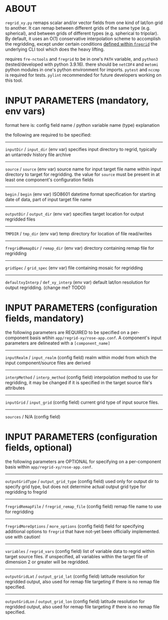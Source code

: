 # ABOUT

`regrid_xy.py` remaps scalar and/or vector fields from one kind of lat/lon grid to another.  It can remap between different grids of the same type (e.g. spherical), and between grids of different types (e.g. spherical to tripolar). By default, it uses an O(1) conservative interpolation scheme to accomplish the regridding, except under certain conditions [defined within `fregrid`](https://github.com/NOAA-GFDL/FRE-NCtools/blob/master/tools/fregrid/fregrid.c#L915-L920) the underlying CLI tool which does the heavy lifting.

requires `fre-nctools` and `fregrid` to be in one's `PATH` variable, and `python3` (tested/developed with python 3.9.16). there should be `netCDF4` and `metomi` python modules in one's python environment for imports. `pytest` and `nccmp` is required for tests. `pylint` recommended for future developers working on this tool. 


# INPUT PARAMETERS (mandatory, env vars)
format here is: 
config field name / python variable name (type) explanation

the following are required to be specified:
_______________________________________
`inputDir` / `input_dir` (env var) specifies input directory to regrid, typically an untarredv history file archive
_______________________________________
`source` / `source` (env var) source name for input target file name within input directory to target for regridding. the value for `source` must be present in at least one component's configuration fields
_______________________________________
`begin` / `begin` (env var) ISO8601 datetime format specification for starting date of data, part of input target file name
_______________________________________
`outputDir` / `output_dir` (env var) specifies target location for output regridded files
_______________________________________
`TMPDIR` / `tmp_dir` (env var) temp directory for location of file read/writes
_______________________________________
`fregridRemapDir` / `remap_dir` (env var) directory containing remap file for regridding
_______________________________________
`gridSpec` / `grid_spec` (env var) file containing mosaic for regridding 
_______________________________________
`defaultxyInterp` / `def_xy_interp` (env var) default lat/lon resolution for output regridding. (change me? TODO)


# INPUT PARAMETERS (configuration fields, mandatory)
the following parameters are REQUIRED to be specified on a per-component basis wtihin `app/regrid-xy/rose-app.conf`. A component's input parameters are delineated with a `[component_name]`
_______________________________________
`inputRealm` / `input_realm` (config field) realm within model from which the input component/source files are derived
_______________________________________
`interpMethod` / `interp_method` (config field) interpolation method to use for regridding, it may be changed if it is specified in the target source file's attributes
_______________________________________
`inputGrid` / `input_grid` (config field) current grid type of input source files.
_______________________________________
`sources` / N/A (config field)

# INPUT PARAMETERS (configuration fields, optional)
the following parameters are OPTIONAL for specifying on a per-component basis within `app/regrid-xy/rose-app.conf`.
_______________________________________
`outputGridType` / `output_grid_type` (config field) used only for output dir to specify grid type, but does not determine actual output grid type for regridding to fregrid
_______________________________________
`fregridRemapFile` / `fregrid_remap_file` (config field) remap file name to use for regridding
_______________________________________
`fregridMoreOptions` / `more_options` (config field) field for specifying additional options to `fregrid` that have not-yet been officially implemented. use with caution!
_______________________________________
`variables` / `regrid_vars` (config field) list of variable data to regrid within target source files. if unspecified, all variables within the target file of dimension 2 or greater will be regridded.
_______________________________________
`outputGridLat` / `output_grid_lat` (config field) latitude resolution for regridded output, also used for remap file targeting if there is no remap file specified.
_______________________________________
`outputGridLon` / `output_grid_lon` (config field) latitude resolution for regridded output, also used for remap file targeting if there is no remap file specified.
